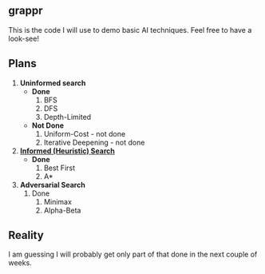 ## grappr
This is the code I will use to demo basic AI techniques. Feel free to have a look-see!

## Plans
1. **Uninformed search** 
	- **Done**
		1. BFS
		2. DFS
		3. Depth-Limited
	- **Not Done**
		1. Uniform-Cost - not done
		2. Iterative Deepening - not done
2. [**Informed (Heuristic) Search**](grappr/HeuristicSearch.cs)
	- **Done**
		1. Best First
		2. A*
3. **Adversarial Search** 
	1. Done
		1. Minimax
		2. Alpha-Beta

## Reality
I am guessing I will probably get only part of that done in the next couple of weeks.
